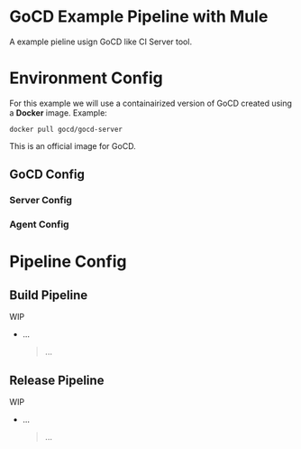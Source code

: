 # GoCD Example Pipeline with Mule

A example pieline usign GoCD like CI Server tool.


# Environment Config

For this example we will use a containairized version of GoCD created using  a **Docker** image. Example:
```
docker pull gocd/gocd-server
```
This is an official image for GoCD.

## GoCD Config

### Server Config

### Agent Config

# Pipeline Config

## Build Pipeline
WIP
- ...
	> ...

## Release Pipeline
WIP
- ...
	> ...
